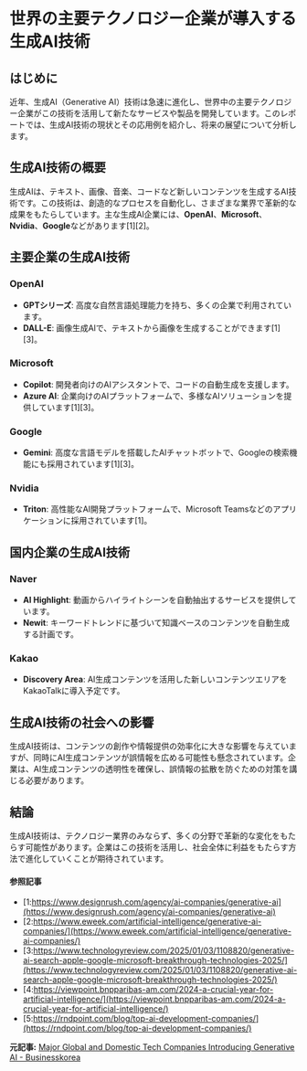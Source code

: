 # 世界の主要テクノロジー企業が導入する生成AI技術

## はじめに

近年、生成AI（Generative AI）技術は急速に進化し、世界中の主要テクノロジー企業がこの技術を活用して新たなサービスや製品を開発しています。このレポートでは、生成AI技術の現状とその応用例を紹介し、将来の展望について分析します。

## 生成AI技術の概要

生成AIは、テキスト、画像、音楽、コードなど新しいコンテンツを生成するAI技術です。この技術は、創造的なプロセスを自動化し、さまざまな業界で革新的な成果をもたらしています。主な生成AI企業には、**OpenAI**、**Microsoft**、**Nvidia**、**Google**などがあります[1][2]。

## 主要企業の生成AI技術

### OpenAI
- **GPTシリーズ**: 高度な自然言語処理能力を持ち、多くの企業で利用されています。
- **DALL-E**: 画像生成AIで、テキストから画像を生成することができます[1][3]。

### Microsoft
- **Copilot**: 開発者向けのAIアシスタントで、コードの自動生成を支援します。
- **Azure AI**: 企業向けのAIプラットフォームで、多様なAIソリューションを提供しています[1][3]。

### Google
- **Gemini**: 高度な言語モデルを搭載したAIチャットボットで、Googleの検索機能にも採用されています[1][3]。

### Nvidia
- **Triton**: 高性能なAI開発プラットフォームで、Microsoft Teamsなどのアプリケーションに採用されています[1]。

## 国内企業の生成AI技術

### Naver
- **AI Highlight**: 動画からハイライトシーンを自動抽出するサービスを提供しています。
- **Newit**: キーワードトレンドに基づいて知識ベースのコンテンツを自動生成する計画です。

### Kakao
- **Discovery Area**: AI生成コンテンツを活用した新しいコンテンツエリアをKakaoTalkに導入予定です。

## 生成AI技術の社会への影響

生成AI技術は、コンテンツの創作や情報提供の効率化に大きな影響を与えていますが、同時にAI生成コンテンツが誤情報を広める可能性も懸念されています。企業は、AI生成コンテンツの透明性を確保し、誤情報の拡散を防ぐための対策を講じる必要があります。

## 結論

生成AI技術は、テクノロジー業界のみならず、多くの分野で革新的な変化をもたらす可能性があります。企業はこの技術を活用し、社会全体に利益をもたらす方法で進化していくことが期待されています。

#### 参照記事
- [1:https://www.designrush.com/agency/ai-companies/generative-ai](https://www.designrush.com/agency/ai-companies/generative-ai)
- [2:https://www.eweek.com/artificial-intelligence/generative-ai-companies/](https://www.eweek.com/artificial-intelligence/generative-ai-companies/)
- [3:https://www.technologyreview.com/2025/01/03/1108820/generative-ai-search-apple-google-microsoft-breakthrough-technologies-2025/](https://www.technologyreview.com/2025/01/03/1108820/generative-ai-search-apple-google-microsoft-breakthrough-technologies-2025/)
- [4:https://viewpoint.bnpparibas-am.com/2024-a-crucial-year-for-artificial-intelligence/](https://viewpoint.bnpparibas-am.com/2024-a-crucial-year-for-artificial-intelligence/)
- [5:https://rndpoint.com/blog/top-ai-development-companies/](https://rndpoint.com/blog/top-ai-development-companies/)


**元記事:** [Major Global and Domestic Tech Companies Introducing Generative AI - Businesskorea](https://www.businesskorea.co.kr/news/articleView.html?idxno=235657)